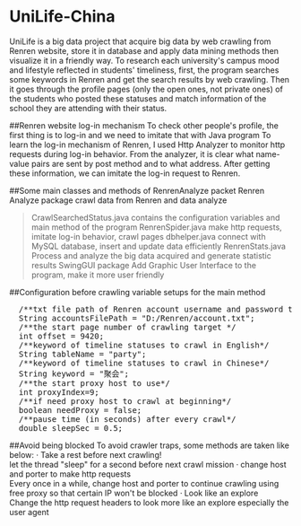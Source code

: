# UniLife-China
UniLife is a big data project that acquire big data by web crawling from Renren website, store it in database and apply data mining methods then visualize it in a friendly way.
To research each university's campus mood and lifestyle reflected in students' timeliness, first, the program searches some keywords in Renren and get the search results by web crawling. Then it goes through the profile pages (only the open ones, not private ones) of the students who posted these statuses and match information of the school they are attending with their status. 

##Renren website log-in mechanism
To check other people's profile, the first thing is to log-in and we need to imitate that with Java program
To learn the log-in mechanism of Renren, I used Http Analyzer to monitor http requests during log-in behavior.
From the analyzer, it is clear what name-value pairs are sent by post method and to what address.
After getting these information, we can imitate the log-in request to Renren. 

##Some main classes and methods of RenrenAnalyze packet
Renren Analyze package        crawl data from Renren and data analyze
> CrawlSearchedStatus.java        contains the configuration variables and main method of the program
> RenrenSpider.java        make http requests, imitate log-in behavior, crawl pages
> dbhelper.java        connect with MySQL database, insert and update data efficiently
> RenrenStats.java        Process and analyze the big data acquired and generate statistic results
SwingGUI package        Add Graphic User Interface to the program, make it more user friendly 

##Configuration before crawling
variable setups for the main method
<pre>
  /**txt file path of Renren account username and password to log-in*/
  String accountsFilePath = "D:/Renren/account.txt";
  /**the start page number of crawling target */
  int offset = 9420; 
  /**keyword of timeline statuses to crawl in English*/
  String tableName = "party";
  /**keyword of timeline statuses to crawl in Chinese*/
  String keyword = "聚会"; 
  /**the start proxy host to use*/
  int proxyIndex=9; 
  /**if need proxy host to crawl at beginning*/
  boolean needProxy = false;
  /**pause time (in seconds) after every crawl*/
  double sleepSec = 0.5;
</pre>

##Avoid being blocked
To avoid crawler traps, some methods are taken like below:
· Take a rest before next crawling!       
let the thread "sleep" for a second before next crawl mission
· change host and porter to make http requests       
Every once in a while, change host and porter to continue crawling using free proxy so that certain IP won't be blocked
· Look like an explore       
Change the http request headers to look more like an explore especially the user agent
